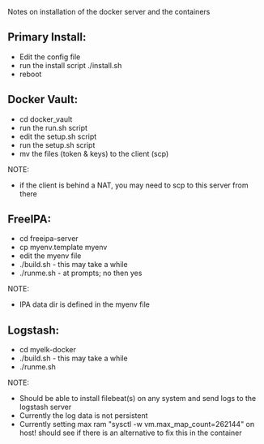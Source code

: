 Notes on installation of the docker server and the containers

## Primary Install:
- Edit the config file
- run the install script ./install.sh
- reboot

## Docker Vault:
- cd docker_vault
- run the run.sh script
- edit the setup.sh script
- run the setup.sh script
- mv the files (token & keys) to the client (scp)
   
NOTE: 
- if the client is behind a NAT, you may need to scp to this server from there

## FreeIPA:
- cd freeipa-server
- cp myenv.template myenv
- edit the myenv file
- ./build.sh - this may take a while
- ./runme.sh - at prompts;  no then  yes

NOTE:
- IPA data dir  is defined in the myenv file

## Logstash:
- cd myelk-docker
- ./build.sh - this may take a while
- ./runme.sh

NOTE:
- Should be able to install filebeat(s) on any system and send logs to the logstash server
- Currently the log data is not persistent
- Currently setting max ram "sysctl -w vm.max_map_count=262144" on host!
  should see if there is an alternative  to fix this in the container
